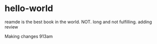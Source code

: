 # hello-world
reamde
is the best book in the world. NOT. long and not fulfilling. 
adding review

Making changes 913am